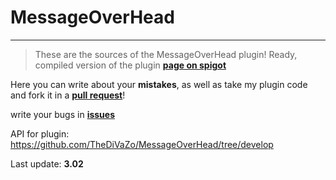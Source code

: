 # MessageOverHead
---
> These are the sources of the MessageOverHead plugin!
> Ready, compiled version of the plugin [**page on spigot**](https://www.spigotmc.org/resources/messageoverhead.100051/)

Here you can write about your __mistakes__, as well as take my plugin code and fork it in a [__pull request__](https://github.com/TheDiVaZo/MessageOverHead/pulls)!

write your bugs in [**issues**](https://github.com/TheDiVaZo/MessageOverHead/issues/new)


API for plugin: https://github.com/TheDiVaZo/MessageOverHead/tree/develop


Last update: __3.02__

